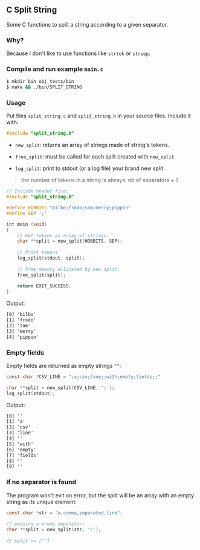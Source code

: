 C Split String
------------------


Some C functions to split a string according to a given separator.

	
### Why?

Because I don't like to use functions like `strtok` or `strsep`.

### Compile and run example `main.c`



```sh
$ mkdir bin obj tests/bin
$ make && ./bin/SPLIT_STRING
```


### Usage

Put files `split_string.c` and `split_string.h` in your source files. Include
it with:

```c
#include "split_string.h"
```

- `new_split`:  returns an array of strings made of string's tokens.

- `free_split`:  must be called for each split created with `new_split`

- `log_split`:  print to stdout (or a log file) your brand new split


> the number of tokens in a string is always: nb of separators + 1


```c
// Include header file:
#include "split_string.h"

#define HOBBITS "bilbo;frodo;sam;merry;pippin"
#define SEP ';'

int main (void)
{
	// Get tokens as array of strings:
	char **split = new_split(HOBBITS, SEP);
	
	// Print tokens:
	log_split(stdout, split);
	
	// Free memory allocated by new_split:
	free_split(split);
	
	return EXIT_SUCCESS;
}
```

Output:

```txt
[0] 'bilbo'
[1] 'frodo'
[2] 'sam'
[3] 'merry'
[4] 'pippin'
```

### Empty fields

Empty fields are returned as empty strings `""`:

```c
const char *CSV_LINE = ";a;csv;line;;with;empty;fields;;"

char **split = new_split(CSV_LINE, ';');
log_split(stdout);
```

Output:

```txt
[0] ''
[1] 'a'
[2] 'csv'
[3] 'line'
[4] ''
[5] 'with'
[6] 'empty'
[7] 'fields'
[8] ''
[9] ''
```
	
	
### If no separator is found

The program won't exit on error, but the split will be an array with
an empty string as its unique element:
                                                                    
```c
const char *str = "a,comma,separated,line";
                                                                    
// passing a wrong separator:
char **split = new_split(str, ':');
                                                                    
// split => [""]
```

